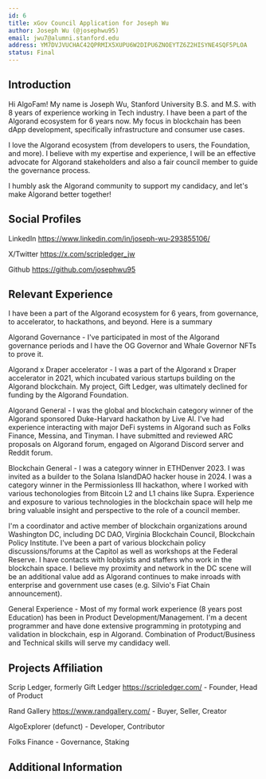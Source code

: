 ```yaml
---
id: 6
title: xGov Council Application for Joseph Wu
author: Joseph Wu (@josephwu95)
email: jwu7@alumni.stanford.edu
address: YM7DVJVUCHAC42QPRMIX5XUPU6W2DIPU6ZNOEYTZ6Z2HISYNE4SQF5PLOA
status: Final
---
```


## Introduction

Hi AlgoFam! My name is Joseph Wu, Stanford University B.S. and M.S. with 8 years of experience working in Tech industry. I have been a part of the Algorand ecosystem for 6 years now. My focus in blockchain has been dApp development, specifically infrastructure and consumer use cases.

I love the Algorand ecosystem (from developers to users, the Foundation, and more). I believe with my expertise and experience, I will be an effective advocate for Algorand stakeholders and also a fair council member to guide the governance process. 

I humbly ask the Algorand community to support my candidacy, and let's make Algorand better together!

## Social Profiles

LinkedIn https://www.linkedin.com/in/joseph-wu-293855106/

X/Twitter https://x.com/scripledger_jw

Github https://github.com/josephwu95

## Relevant Experience

I have been a part of the Algorand ecosystem for 6 years, from governance, to accelerator, to hackathons, and beyond. Here is a summary

Algorand Governance - I've participated in most of the Algorand governance periods and I have the OG Governor and Whale Governor NFTs to prove it. 

Algorand x Draper accelerator - I was a part of the Algorand x Draper accelerator in 2021, which incubated various startups building on the Algorand blockchain. My project, Gift Ledger, was ultimately declined for funding by the Algorand Foundation.

Algorand General - I was the global and blockchain category winner of the Algorand sponsored Duke-Harvard hackathon by Live AI. I've had experience interacting with major DeFi systems in Algorand such as Folks Finance, Messina, and Tinyman. I have submitted and reviewed ARC proposals on Algorand forum, engaged on Algorand Discord server and Reddit forum. 

Blockchain General - I was a category winner in ETHDenver 2023. I was invited as a builder to the Solana IslandDAO hacker house in 2024. I was a category winner in the Permissionless III hackathon, where I worked with various techonologies from Bitcoin L2 and L1 chains like Supra. Experience and exposure to various technologies in the blockchain space will help me bring valuable insight and perspective to the role of a council member. 

I'm a coordinator and active member of blockchain organizations around Washington DC, including DC DAO, Virginia Blockchain Council, Blockchain Policy Institute. I've been a part of various blockchain policy discussions/forums at the Capitol as well as workshops at the Federal Reserve. I have contacts with lobbyists and staffers who work in the blockchain space. I believe my proximity and network in the DC scene will be an additional value add as Algorand continues to make inroads with enterprise and government use cases (e.g. Silvio's Fiat Chain announcement).

General Experience - Most of my formal work experience (8 years post Education) has been in Product Development/Management. I'm a decent programmer and have done extensive programming in prototyping and validation in blockchain, esp in Algorand. Combination of Product/Business and Technical skills will serve my candidacy well. 

## Projects Affiliation

Scrip Ledger, formerly Gift Ledger https://scripledger.com/ - Founder, Head of Product

Rand Gallery https://www.randgallery.com/ - Buyer, Seller, Creator

AlgoExplorer (defunct) - Developer, Contributor

Folks Finance - Governance, Staking

## Additional Information

